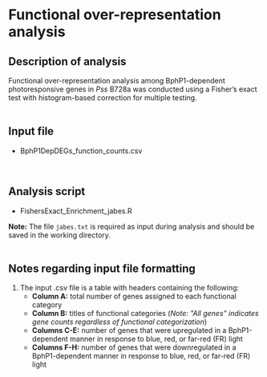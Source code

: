 # Functional over-representation analysis

## Description of analysis

Functional over-representation analysis among BphP1-dependent photoresponsive genes in *Pss* B728a was conducted using a Fisher’s exact test with histogram-based correction for multiple testing.  
<br/>

## Input file

* BphP1DepDEGs_function_counts.csv  
<br/>

## Analysis script

* FishersExact_Enrichment_jabes.R

__Note:__ The file ``` jabes.txt ``` is required as input during analysis and should be saved in the working directory.  
<br/>

## Notes regarding input file formatting

1.  The input .csv file is a table with headers containing the following:
    * __Column A:__ total number of genes assigned to each functional category
    * __Column B:__ titles of functional categories (*Note: "All genes" indicates gene counts regardless of functional categorization*)
    * __Columns C-E:__ number of genes that were upregulated in a BphP1-dependent manner in response to blue, red, or far-red (FR) light
    * __Columns F-H:__ number of genes that were downregulated in a BphP1-dependent manner in response to blue, red, or far-red (FR) light
